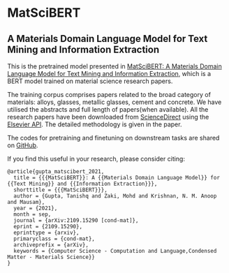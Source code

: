 # MatSciBERT
## A Materials Domain Language Model for Text Mining and Information Extraction

This is the pretrained model presented in [MatSciBERT: A Materials Domain Language Model for Text Mining and Information Extraction](https://arxiv.org/abs/2109.15290), which is a BERT model trained on material science research papers.

The training corpus comprises papers related to the broad category of materials: alloys, glasses, metallic glasses, cement and concrete. We have utilised the abstracts and full length of papers(when available). All the research papers have been downloaded from [ScienceDirect](https://www.sciencedirect.com/) using the [Elsevier API](https://dev.elsevier.com/). The detailed methodology is given in the paper.

The codes for pretraining and finetuning on downstream tasks are shared on [GitHub](https://github.com/m3rg-repo/MatSciBERT).

If you find this useful in your research, please consider citing:
```
@article{gupta_matscibert_2021,
  title = {{{MatSciBERT}}: A {{Materials Domain Language Model}} for {{Text Mining}} and {{Information Extraction}}},
  shorttitle = {{{MatSciBERT}}},
  author = {Gupta, Tanishq and Zaki, Mohd and Krishnan, N. M. Anoop and Mausam},
  year = {2021},
  month = sep,
  journal = {arXiv:2109.15290 [cond-mat]},
  eprint = {2109.15290},
  eprinttype = {arxiv},
  primaryclass = {cond-mat},
  archiveprefix = {arXiv},
  keywords = {Computer Science - Computation and Language,Condensed Matter - Materials Science}}
}
```